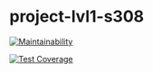 # project-lvl1-s308

[![Maintainability](https://api.codeclimate.com/v1/badges/389e941417db2a924af3/maintainability)](https://codeclimate.com/github/kitXIII/project-lvl1-s308/maintainability)

[![Test Coverage](https://api.codeclimate.com/v1/badges/389e941417db2a924af3/test_coverage)](https://codeclimate.com/github/kitXIII/project-lvl1-s308/test_coverage)

